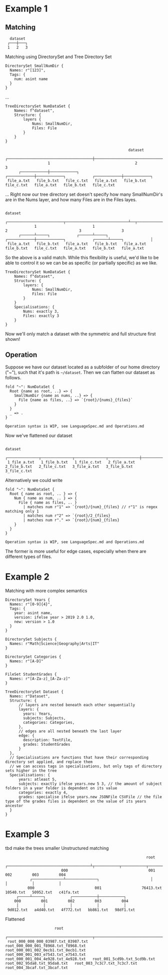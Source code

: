 # Example 1

## Matching
```
  dataset
 ┌───┼───┐
 1   2   3
```
Matching using DirectorySet and Tree Directory Set

```
DirectorySet SmallNumDir {
  Names: r"[123]",
  Tags: {
    num: asint name
  }
}
```
...

```
TreeDirectorySet NumDataSet {
    Names: f"dataset",
    Structure: {
        layers {
            Nums: SmallNumDir,
            Files: File
        }
    }
}
```

```
                                                       dataset
                   ┌──────────────────────────────────────┼──────────────────────────────────────┐
                   1                                      2                                      3
      ┌────────────┼────────────┐            ┌────────────┼────────────┐            ┌────────────┼────────────┐
 file_a.txt   file_b.txt   file_c.txt   file_a.txt   file_b.txt   file_c.txt   file_a.txt   file_b.txt   file_c.txt
```
...
Right now our tree directory set doesn't specify how many SmallNumDir's are in the Nums layer, and how many Files are in the Files layes.

```
                                                                 dataset
             ┌─────────────────────────┬────────────────────────────┴──┬────────────────────────────────┬──────────────────┐
             1                         1                               2                                3                  3
      ┌──────┴─────┐            ┌──────┴─────┐            ┌────────────┼────────────┐            ┌──────┴─────┐            │
 file_a.txt   file_b.txt   file_a.txt   file_b.txt   file_a.txt   file_b.txt   file_c.txt   file_a.txt   file_b.txt   file_a.txt
```
So the above is a valid match.
While this flexibility is useful, we'd like to be able to control it so we can be as specific (or partially specific) as we like.

```
TreeDirectorySet NumDataSet {
    Names: f"dataset",
    Structure: {
        layers: {
            Nums: SmallNumDir,
            Files: File
        }
    }
    Specialisations: {
        Nums: exactly 3,
        Files: exactly 3
    }
}
```
Now we'll only match a dataset with the symmetric and full structure first shown!

## Operation

Suppose we have our dataset located as a subfolder of our home directory ("~"), such that it's path is `~/dataset`.
Then we can flatten our dataset as follows.

```
fold "~": NumDataSet {
  Root {name as root, ..} => {
    SmallNumDir {name as nums, ..} => {
      File {name as files, ..} => `{root}/{nums}_{files}`
    }
  }
  _ => .
}
```
`Operation syntax is WIP, see LanguageSpec.md and Operations.md`

Now we've flattened our dataset
```
                                                                dataset
       ┌──────────────┬──────────────┬──────────────┬──────────────┼──────────────┬──────────────┬──────────────┬──────────────┐
 1_file_a.txt   1_file_b.txt   1_file_c.txt   2_file_a.txt   2_file_b.txt   2_file_c.txt   3_file_a.txt   3_file_b.txt   3_file_c.txt
```

Alternatively we could write
```
fold "~": NumDataSet {
  Root { name as root, .. } => {
    Num { name as num, .. } => {
      File { name as files, .. }
        | matches num r"1" => `{root}/{num}_{files} // r"1" is regex matching only 1
        | matches num r"2" => `{root}/2_{files}
        | matches num r"." => `{root}/{num}_{files}
    }
  }
}
```
`Operation syntax is WIP, see LanguageSpec.md and Operations.md`

The former is more useful for edge cases, especially when there are different types of files.


# Example 2
Matching with more complex semantics
```
DirectorySet Years {
  Names: r"[0-9]{4}",
  Tags: {
    year: asint name,
    version: ifelse year > 2019 2.0 1.0,
    new: version > 1.0
  }
}

DirectorySet Subjects {
  Names: r"Math|Science|Geography|Arts|IT"
}

DirectorySet Categories {
  Names: r"[A-D]"
}

FileSet StudentGrades {
  Names: r"[A-Za-z]_[A-Za-z]"
}

TreeDirectorySet Dataset {
  Names: r"Dataset",
  Structure: {
      // layers are nested beneath each other sequentially
      layers: {
        years: Years,
        subjects: Subjects,
        categories: Categories,
      },
      // edges are all nested beneath the last layer
      edge: {
        description: TextFile,
        grades: StudentGrades
      }
  },
  // Specialisations are functions that have their corresponding directory set applied, and replace them
  // we can access tags in specialisations, but only tags of directory sets higher in the tree
  Specialisations: {
      years: atleast 5,
      subjects: exactly ifelse years.new 5 3, // the amount of subject folders in a year folder is dependent on its value
      categories: exactly 4,
      grades: specialise ifelse years.new JSONFile CSVFile // the file type of the grades files is dependent on the value of its years ancestor
  }
}
```

# Example 3
tbd make the trees smaller
Unstructured matching
```
                                                               root
                          ┌─────────────────────────────────────┴┬───────────┬───────────┬───────────┐
                         000                                    001         002         003         004
           ┌──────────────┴──────────────┐                       │           │           │           │
          000                           001                  76413.txt   10540.txt   50952.txt   c41fa.txt
     ┌─────┴─────┐           ┌───────────┼───────────┐
    000         001         002         003         004
     │           │           │           │           │
 9d012.txt   a4d40.txt   4f772.txt   bb861.txt   98df1.txt
```


Flattened
```
                      root
                   ┌──────────────────────────────────────┬──────────────────────────────────────┬──────────────────────────────────────┬────────────────────────┴─────────────┬──────────────────────────────────┬──────────────────────────────┬──────────────────────────────┬──────────────────────────────┐
 root_000_000_000_03987.txt_03987.txt   root_000_000_001_f8968.txt_f8968.txt   root_000_001_002_0ecb1.txt_0ecb1.txt   root_000_001_003_e7543.txt_e7543.txt   root_000_001_004_4e928.txt_4e928.txt   root_001_5cd9b.txt_5cd9b.txt   root_002_95da8.txt_95da8.txt   root_003_7c3c7.txt_7c3c7.txt   root_004_3bcaf.txt_3bcaf.txt
```
